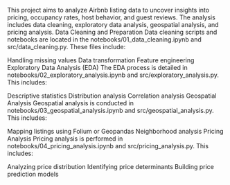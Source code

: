 This project aims to analyze Airbnb listing data to uncover insights into pricing, occupancy rates, host behavior, and guest reviews. The analysis includes data cleaning, exploratory data analysis, geospatial analysis, and pricing analysis.
Data Cleaning and Preparation
Data cleaning scripts and notebooks are located in the notebooks/01_data_cleaning.ipynb and src/data_cleaning.py. These files include:

Handling missing values
Data transformation
Feature engineering
Exploratory Data Analysis (EDA)
The EDA process is detailed in notebooks/02_exploratory_analysis.ipynb and src/exploratory_analysis.py. This includes:

Descriptive statistics
Distribution analysis
Correlation analysis
Geospatial Analysis
Geospatial analysis is conducted in notebooks/03_geospatial_analysis.ipynb and src/geospatial_analysis.py. This includes:

Mapping listings using Folium or Geopandas
Neighborhood analysis
Pricing Analysis
Pricing analysis is performed in notebooks/04_pricing_analysis.ipynb and src/pricing_analysis.py. This includes:

Analyzing price distribution
Identifying price determinants
Building price prediction models

